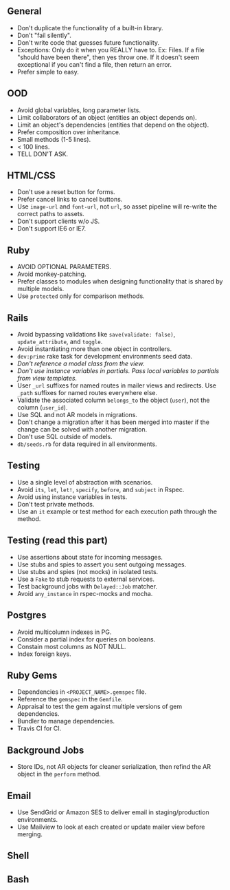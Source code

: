 ## General
- Don't duplicate the functionality of a built-in library.
- Don't "fail silently".
- Don't write code that guesses future functionality.
- Exceptions: Only do it when you REALLY have to. Ex: Files. If a file "should have been there", then yes throw one. If it doesn't seem exceptional if you can't find a file, then return an error.
- Prefer simple to easy.

## OOD
- Avoid global variables, long parameter lists.
- Limit collaborators of an object (entities an object depends on).
- Limit an object's dependencies (entities that depend on the object).
- Prefer composition over inheritance.
- Small methods (1-5 lines).
- < 100 lines.
- TELL DON'T ASK.

## HTML/CSS
- Don't use a reset button for forms.
- Prefer cancel links to cancel buttons.
- Use `image-url` and `font-url`, not `url`, so asset pipeline will re-write the correct paths to assets.
- Don't support clients w/o JS.
- Don't support IE6 or IE7.

## Ruby
- AVOID OPTIONAL PARAMETERS.
- Avoid monkey-patching.
- Prefer classes to modules when designing functionality that is shared by multiple models.
- Use `protected` only for comparison methods.

## Rails
- Avoid bypassing validations like `save(validate: false)`, `update_attribute`, and `toggle`.
- Avoid instantiating more than one object in controllers.
- `dev:prime` rake task for development environments seed data.
- *Don't reference a model class from the view.*
- *Don't use instance variables in partials. Pass local variables to partials from view templates.*
- User `_url` suffixes for named routes in mailer views and redirects. Use `_path` suffixes for named routes everywhere else.
- Validate the associated column `belongs_to` the object (`user`), not the column (`user_id`).
- Use SQL and not AR models in migrations.
- Don't change a migration after it has been merged into master if the change can be solved with another migration.
- Don't use SQL outside of models.
- `db/seeds.rb` for data required in all environments.

## Testing
- Use a single level of abstraction with scenarios.
- Avoid `its`, `let`, `let!`, `specify`, `before`, and `subject` in Rspec.
- Avoid using instance variables in tests.
- Don't test private methods.
- Use an `it` example or test method for each execution path through the method.

## Testing (read this part)
- Use assertions about state for incoming messages.
- Use stubs and spies to assert you sent outgoing messages.
- Use stubs and spies (not mocks) in isolated tests.
- Use a `Fake` to stub requests to external services.
- Test background jobs with `Delayed::Job` matcher.
- Avoid `any_instance` in rspec-mocks and mocha.

## Postgres
- Avoid multicolumn indexes in PG.
- Consider a partial index for queries on booleans.
- Constain most columns as NOT NULL.
- Index foreign keys.

## Ruby Gems
- Dependencies in `<PROJECT_NAME>.gemspec` file.
- Reference the `gemspec` in the `Gemfile`.
- Appraisal to test the gem against multiple versions of gem dependencies.
- Bundler to manage dependencies.
- Travis CI for CI.

## Background Jobs
- Store IDs, not AR objects for cleaner serialization, then refind the AR object in the `perform` method.

## Email
- Use SendGrid or Amazon SES to deliver email in staging/production environments.
- Use Mailview to look at each created or update mailer view before merging.

## Shell

## Bash
